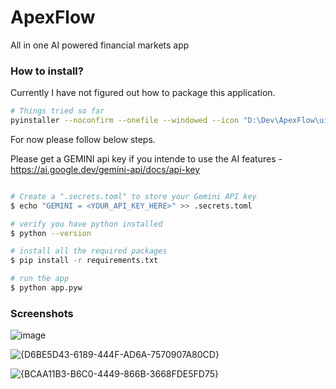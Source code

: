 # ApexFlow

All in one AI powered financial markets app

### How to install?

Currently I have not figured out how to package this application. 
```sh
# Things tried so far
pyinstaller --noconfirm --onefile --windowed --icon "D:\Dev\ApexFlow\ui\apexFlowIcon.ico" --name "apexflow" --clean --manifest "D:\Dev\ApexFlow\manifest.xml" --add-data "D:\Dev\ApexFlow\ui;ui/" --add-data "D:\Dev\ApexFlow\ai.py;." --add-data "D:\Dev\ApexFlow\config.py;." --add-data "D:\Dev\ApexFlow\data.py;." --collect-all "nsepython" --hidden-import "scipy.special._cdflib"  "D:\Dev\ApexFlow\app.pyw"
```

For now please follow below steps.

Please get a GEMINI api key if you intende to use the AI features - https://ai.google.dev/gemini-api/docs/api-key

```sh

# Create a ".secrets.toml" to store your Gemini API key
$ echo "GEMINI = <YOUR_API_KEY_HERE>" >> .secrets.toml

# verify you have python installed
$ python --version

# install all the required packages
$ pip install -r requirements.txt

# run the app
$ python app.pyw
```

### Screenshots

![image](https://github.com/user-attachments/assets/8adcab56-6058-4802-a2b8-98444f22a0a1)

![{D6BE5D43-6189-444F-AD6A-7570907A80CD}](https://github.com/user-attachments/assets/9b07fb21-3574-4cf2-91a9-72d21542b8fc)

![{BCAA11B3-B6C0-4449-866B-3668FDE5FD75}](https://github.com/user-attachments/assets/feeb9354-0f90-4a35-ae95-2ccd3ee931c6)
